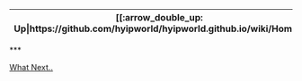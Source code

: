 <table>
  <thead>
    <tr>
      <th>[[:arrow_double_up: Up|https://github.com/hyipworld/hyipworld.github.io/wiki/Home]]</th>
      <th>[[:rewind: Home|https://github.com/hyip/info/wiki/Home]]</th>
      <th>[[:arrow_backward: Prev|https://github.com/hyip/info/wiki/Reserved4]]</th>
      <th>[[:repeat: Refresh|https://github.com/hyip/info/wiki/Reserved5]]</th>
      <th>Last :fast_forward:</th>
      <th>[[Next :arrow_forward:|https://github.com/hyip/rating]]</th>
      <th>[[Down :arrow_double_down:|https://github.com/hyip/rating]]</th>
    </tr>
  </thead>
</table>
***

[What Next..](https://github.com/hyip/monitor)